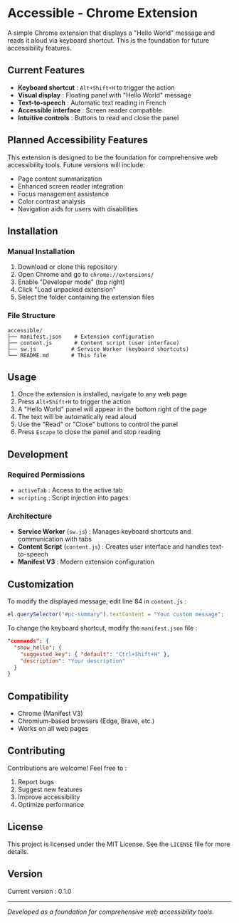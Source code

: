 # Accessible - Chrome Extension

A simple Chrome extension that displays a "Hello World" message and reads it aloud via keyboard shortcut. This is the foundation for future accessibility features.

## Current Features

- **Keyboard shortcut** : `Alt+Shift+H` to trigger the action
- **Visual display** : Floating panel with "Hello World" message
- **Text-to-speech** : Automatic text reading in French
- **Accessible interface** : Screen reader compatible
- **Intuitive controls** : Buttons to read and close the panel

## Planned Accessibility Features

This extension is designed to be the foundation for comprehensive web accessibility tools. Future versions will include:

- Page content summarization
- Enhanced screen reader integration
- Focus management assistance
- Color contrast analysis
- Navigation aids for users with disabilities

## Installation

### Manual Installation

1. Download or clone this repository
2. Open Chrome and go to `chrome://extensions/`
3. Enable "Developer mode" (top right)
4. Click "Load unpacked extension"
5. Select the folder containing the extension files

### File Structure

```
accessible/
├── manifest.json    # Extension configuration
├── content.js       # Content script (user interface)
├── sw.js           # Service Worker (keyboard shortcuts)
└── README.md       # This file
```

## Usage

1. Once the extension is installed, navigate to any web page
2. Press `Alt+Shift+H` to trigger the action
3. A "Hello World" panel will appear in the bottom right of the page
4. The text will be automatically read aloud
5. Use the "Read" or "Close" buttons to control the panel
6. Press `Escape` to close the panel and stop reading

## Development

### Required Permissions

- `activeTab` : Access to the active tab
- `scripting` : Script injection into pages

### Architecture

- **Service Worker** (`sw.js`) : Manages keyboard shortcuts and communication with tabs
- **Content Script** (`content.js`) : Creates user interface and handles text-to-speech
- **Manifest V3** : Modern extension configuration

## Customization

To modify the displayed message, edit line 84 in `content.js` :

```javascript
el.querySelector("#pc-summary").textContent = "Your custom message";
```

To change the keyboard shortcut, modify the `manifest.json` file :

```json
"commands": {
  "show_hello": {
    "suggested_key": { "default": "Ctrl+Shift+H" },
    "description": "Your description"
  }
}
```

## Compatibility

- Chrome (Manifest V3)
- Chromium-based browsers (Edge, Brave, etc.)
- Works on all web pages

## Contributing

Contributions are welcome! Feel free to :

1. Report bugs
2. Suggest new features
3. Improve accessibility
4. Optimize performance

## License

This project is licensed under the MIT License. See the `LICENSE` file for more details.

## Version

Current version : 0.1.0

---

*Developed as a foundation for comprehensive web accessibility tools.*
